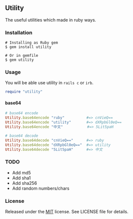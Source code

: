 ## Utility ##

The useful utilities which made in ruby ways.


### Installation ###
    # Installing as Ruby gem
    $ gem install utility

    # Or in gemfile
    $ gem utility

### Usage ###
You will be able use utility in `rails c` or `irb`.

```ruby
require "utility"
```

#### base64 ####
```ruby
# base64 encode
Utility.base64encode "ruby"          #=> cnVieQ==
Utility.base64encode "utility"       #=> dXRpbGl0eQ==
Utility.base64encode "中文"           #=> 5Lit5paH

# base64 decode
Utility.base64decode "cnVieQ=="      #=> ruby
Utility.base64decode "dXRpbGl0eQ=="  #=> utility
Utility.base64decode "5Lit5paH"      #=> 中文
```

### TODO ###
- Add md5
- Add sha1
- Add sha256
- Add random numbers/chars

### License ###
Released under the [MIT](http://opensource.org/licenses/MIT) license. See LICENSE file for details.
